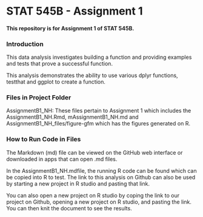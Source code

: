 # STAT 545B - Assignment 1
#### This repository is for Assignment 1 of STAT 545B. 
### __Introduction__
This data analysis investigates building a function and providing examples and tests that prove a successful function. 

This analysis demonstrates the ability to use various dplyr functions, testthat and ggplot to create a function.

### Files in Project Folder

AssignmentB1_NH: These files pertain to Assignment 1 which includes the AssignmentB1_NH.Rmd, mAssignmentB1_NH.md and AssignmentB1_NH_files/figure-gfm which has the figures generated on R.

### How to Run Code in Files 

The Markdown (md) file can be viewed on the GitHub web interface or downloaded in apps that can open .md files. 

In the AssignmentB1_NH.mdfile, the running R code can be found which can be copied into R to test. The link to this analysis on Github can also be used by starting a new project in R studio and pasting that link. 

You can also open a new project on R studio by coping the link to our project on Github, opening a new project on R studio, and pasting the link. You can then knit the document to see the results.
